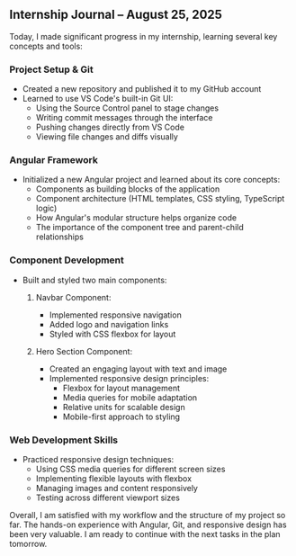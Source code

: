 ## Internship Journal – August 25, 2025

Today, I made significant progress in my internship, learning several key concepts and tools:

### Project Setup & Git
- Created a new repository and published it to my GitHub account
- Learned to use VS Code's built-in Git UI:
  - Using the Source Control panel to stage changes
  - Writing commit messages through the interface
  - Pushing changes directly from VS Code
  - Viewing file changes and diffs visually

### Angular Framework
- Initialized a new Angular project and learned about its core concepts:
  - Components as building blocks of the application
  - Component architecture (HTML templates, CSS styling, TypeScript logic)
  - How Angular's modular structure helps organize code
  - The importance of the component tree and parent-child relationships

### Component Development
- Built and styled two main components:
  1. Navbar Component:
     - Implemented responsive navigation
     - Added logo and navigation links
     - Styled with CSS flexbox for layout
  
  2. Hero Section Component:
     - Created an engaging layout with text and image
     - Implemented responsive design principles:
       - Flexbox for layout management
       - Media queries for mobile adaptation
       - Relative units for scalable design
       - Mobile-first approach to styling

### Web Development Skills
- Practiced responsive design techniques:
  - Using CSS media queries for different screen sizes
  - Implementing flexible layouts with flexbox
  - Managing images and content responsively
  - Testing across different viewport sizes

Overall, I am satisfied with my workflow and the structure of my project so far. The hands-on experience with Angular, Git, and responsive design has been very valuable. I am ready to continue with the next tasks in the plan tomorrow.